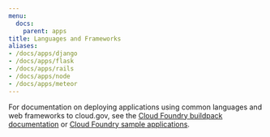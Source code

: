 ```yaml
---
menu:
  docs:
    parent: apps
title: Languages and Frameworks
aliases:
- /docs/apps/django
- /docs/apps/flask
- /docs/apps/rails
- /docs/apps/node
- /docs/apps/meteor
---
```


For documentation on deploying applications using common languages and web frameworks to cloud.gov, see the [Cloud Foundry buildpack documentation](http://docs.cloudfoundry.org/buildpacks/) or [Cloud Foundry sample applications](https://github.com/cloudfoundry-samples).
